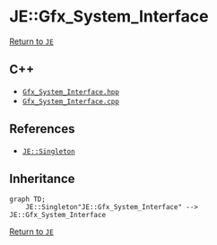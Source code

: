# JE::Gfx_System_Interface

[Return to `JE`](/docs/je.md)

## C++

- [`Gfx_System_Interface.hpp`](/src/je/Gfx_System_Interface.hpp)
- [`Gfx_System_Interface.cpp`](/src/je/Gfx_System_Interface.cpp)

## References

- [`JE::Singleton`](/docs/je/Singleton.md)

## Inheritance

```mermaid
graph TD;
    JE::Singleton"JE::Gfx_System_Interface" --> JE::Gfx_System_Interface
```

[Return to `JE`](/docs/je.md)